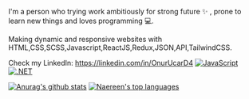 I'm a person who trying work ambitiously for strong future ✨ , prone to learn new things and loves programming 💻.

Making dynamic and responsive websites with HTML,CSS,SCSS,Javascript,ReactJS,Redux,JSON,API,TailwindCSS.

Check my LinkedIn: https://linkedin.com/in/OnurUcarD4
[![JavaScript](https://img.shields.io/badge/--F7DF1E?logo=javascript&logoColor=000)](https://www.javascript.com/)
[![.NET](https://img.shields.io/badge/--512BD4?logo=.net&logoColor=ffffff)](https://dotnet.microsoft.com/)

[![Anurag's github stats](https://github-readme-stats.vercel.app/api?username=onurucard4&theme=blue-green)](https://github.com/anuraghazra/github-readme-stats)
[![Naereen's top languages](https://github-readme-stats.vercel.app/api/top-langs/?username=onurucard4&theme=blue-green)](https://github.com/anuraghazra/github-readme-stats)

